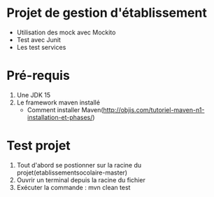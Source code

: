 # Projet de gestion d'établissement
* Utilisation des mock avec Mockito
* Test avec Junit
* Les test services

# Pré-requis
1. Une JDK 15
2. Le framework maven installé
    - Comment installer Maven(http://objis.com/tutoriel-maven-n1-installation-et-phases/)

# Test projet
1. Tout d'abord se postionner sur la racine du projet(etablissementsocolaire-master)
2. Ouvrir un terminal depuis la racine du fichier
3. Exécuter la commande : mvn clean test
